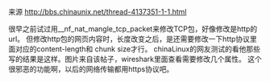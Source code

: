来源
http://bbs.chinaunix.net/thread-4137351-1-1.html

很早之前试过用__nf_nat_mangle_tcp_packet来修改TCP包，好像修改是http的url。
但修改http包的网页内容时，长度改变之后，是还需要修改一下http协议里面对应的content-length和 chunk size才行。
chinaLinux的网友测试的看他那些写的结果是这样。图片来自该帖子，wireshark里面查看需要修改几个属性。
这个很邪恶的功能啊，以后的网络传输都用https协议吧。
